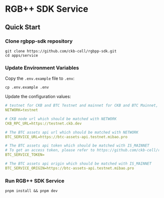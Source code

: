 # RGB++ SDK Service


## Quick Start

### Clone rgbpp-sdk repository

```shell
git clone https://github.com/ckb-cell/rgbpp-sdk.git
cd apps/service
```

### Update Environment Variables

Copy the `.env.example` file to `.env`:

```shell
cp .env.example .env
```

Update the configuration values:

```yml
# testnet for CKB and BTC Testnet and mainnet for CKB and BTC Mainnet, the default value is testnet
NETWORK=testnet

# CKB node url which should be matched with NETWORK
CKB_RPC_URL=https://testnet.ckb.dev

# The BTC assets api url which should be matched with NETWORK
BTC_SERVICE_URL=https://btc-assets-api.testnet.mibao.pro

# The BTC assets api token which should be matched with IS_MAINNET
# To get an access token, please refer to https://github.com/ckb-cell/rgbpp-sdk/tree/develop/packages/service#get-an-access-token
BTC_SERVICE_TOKEN=

# The BTC assets api origin which should be matched with IS_MAINNET
BTC_SERVICE_ORIGIN=https://btc-assets-api.testnet.mibao.pro
```

### Run RGB++ SDK Service

```shell
pnpm install && pnpm dev
```